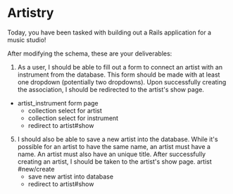 # Artistry
Today, you have been tasked with building out a Rails application for a music studio!

<!-- The purpose of this application is to log the artists in the database with the instruments that they play. This music studio only works with the best of the best, so 
- every one of their artists can play multiple instruments. But keep in mind that 
- with popular instruments (drums, guitar, bag pipes), there can be multiple artists playing them. -->

<!-- At this point, you should be considering the relationship between an `Artist` instance and an `Instrument` instance. How would an artist keep track of all the instruments that they play and how would you know about all the artists playing a specific instruments? -->

<!-- Some parts of the application have already been built out for you and you should be able to run `rails db:migrate` and `rails db:seed`. However, consider how you might change the schema to build out the relationship as stated above. -->

After modifying the schema, these are your deliverables:

1) As a user, I should be able to fill out a form to connect an artist with an instrument from the database. This form should be made with at least one dropdown (potentially two dropdowns). Upon successfully creating the association, I should be redirected to the artist's show page.
- artist_instrument form page
    - collection select for artist
    - collection select for instrument
    - redirect to artist#show 

<!-- 2) In the artist's show page, I should be able to see the artist's age, title and name. I should also be able to see all the instruments that that specific artist plays.
- artists#show
    - artist age
    - artist title
    - artist name
    - all instruments artist plays -->

<!-- 3) On the index page for an artist, there should be a list of all the artists' names. Clicking on one artist's name should take me to that artist's show page.
- artist#index
    - list of artists' name LINKED to artist#show page -->

<!-- 4) There should be an index page for all the instruments, where the name of all the instruments should be listed out, alongside each of their classifications.
- instruments#index
    - list all instruments with their classifications -->

5) I should also be able to save a new artist into the database. While it's possible for an artist to have the same name, an artist must have a name. An artist must also have an unique title. After successfully creating an artist, I should be taken to the artist's show page.
artist #new/create
    - save new artist into database
    - redirect to artist#show
<!-- validations
    - artist name uniqueness: false, presence: true
    - artist title uniqueness: true  -->

<!-- Associations
Artist
- has many instruments through artist_instrument
- has many artist_instrument -->

<!-- artist_instrument
- belongs to artist artist_id
-belongs to instrument instrument_id -->

<!-- Instrument
- has many artists through artist_instrument
- has many artist_instruments -->